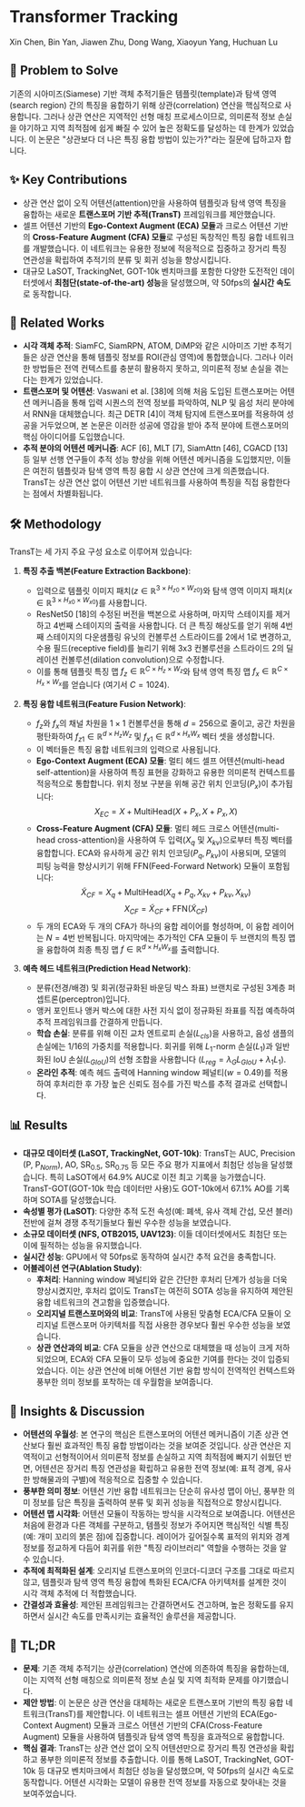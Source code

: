 # Transformer Tracking

Xin Chen, Bin Yan, Jiawen Zhu, Dong Wang, Xiaoyun Yang, Huchuan Lu

## 🧩 Problem to Solve

기존의 시아미즈(Siamese) 기반 객체 추적기들은 템플릿(template)과 탐색 영역(search region) 간의 특징을 융합하기 위해 상관(correlation) 연산을 핵심적으로 사용합니다. 그러나 상관 연산은 지역적인 선형 매칭 프로세스이므로, 의미론적 정보 손실을 야기하고 지역 최적점에 쉽게 빠질 수 있어 높은 정확도를 달성하는 데 한계가 있었습니다. 이 논문은 "상관보다 더 나은 특징 융합 방법이 있는가?"라는 질문에 답하고자 합니다.

## ✨ Key Contributions

- 상관 연산 없이 오직 어텐션(attention)만을 사용하여 템플릿과 탐색 영역 특징을 융합하는 새로운 **트랜스포머 기반 추적(TransT)** 프레임워크를 제안했습니다.
- 셀프 어텐션 기반의 **Ego-Context Augment (ECA) 모듈**과 크로스 어텐션 기반의 **Cross-Feature Augment (CFA) 모듈**로 구성된 독창적인 특징 융합 네트워크를 개발했습니다. 이 네트워크는 유용한 정보에 적응적으로 집중하고 장거리 특징 연관성을 확립하여 추적기의 분류 및 회귀 성능을 향상시킵니다.
- 대규모 LaSOT, TrackingNet, GOT-10k 벤치마크를 포함한 다양한 도전적인 데이터셋에서 **최첨단(state-of-the-art) 성능**을 달성했으며, 약 50fps의 **실시간 속도**로 동작합니다.

## 📎 Related Works

- **시각 객체 추적**: SiamFC, SiamRPN, ATOM, DiMP와 같은 시아미즈 기반 추적기들은 상관 연산을 통해 템플릿 정보를 ROI(관심 영역)에 통합했습니다. 그러나 이러한 방법들은 전역 컨텍스트를 충분히 활용하지 못하고, 의미론적 정보 손실을 겪는다는 한계가 있었습니다.
- **트랜스포머 및 어텐션**: Vaswani et al. [38]에 의해 처음 도입된 트랜스포머는 어텐션 메커니즘을 통해 입력 시퀀스의 전역 정보를 파악하여, NLP 및 음성 처리 분야에서 RNN을 대체했습니다. 최근 DETR [4]이 객체 탐지에 트랜스포머를 적용하여 성공을 거두었으며, 본 논문은 이러한 성공에 영감을 받아 추적 분야에 트랜스포머의 핵심 아이디어를 도입했습니다.
- **추적 분야의 어텐션 메커니즘**: ACF [6], MLT [7], SiamAttn [46], CGACD [13] 등 일부 선행 연구들이 추적 성능 향상을 위해 어텐션 메커니즘을 도입했지만, 이들은 여전히 템플릿과 탐색 영역 특징 융합 시 상관 연산에 크게 의존했습니다. TransT는 상관 연산 없이 어텐션 기반 네트워크를 사용하여 특징을 직접 융합한다는 점에서 차별화됩니다.

## 🛠️ Methodology

TransT는 세 가지 주요 구성 요소로 이루어져 있습니다:

1. **특징 추출 백본(Feature Extraction Backbone)**:

   - 입력으로 템플릿 이미지 패치($z \in \mathbb{R}^{3 \times H_{z0} \times W_{z0}}$)와 탐색 영역 이미지 패치($x \in \mathbb{R}^{3 \times H_{x0} \times W_{x0}}$)를 사용합니다.
   - ResNet50 [18]의 수정된 버전을 백본으로 사용하며, 마지막 스테이지를 제거하고 4번째 스테이지의 출력을 사용합니다. 더 큰 특징 해상도를 얻기 위해 4번째 스테이지의 다운샘플링 유닛의 컨볼루션 스트라이드를 2에서 1로 변경하고, 수용 필드(receptive field)를 늘리기 위해 3x3 컨볼루션을 스트라이드 2의 딜레이션 컨볼루션(dilation convolution)으로 수정합니다.
   - 이를 통해 템플릿 특징 맵 $f_z \in \mathbb{R}^{C \times H_z \times W_z}$와 탐색 영역 특징 맵 $f_x \in \mathbb{R}^{C \times H_x \times W_x}$를 얻습니다 (여기서 $C=1024$).

2. **특징 융합 네트워크(Feature Fusion Network)**:

   - $f_z$와 $f_x$의 채널 차원을 $1 \times 1$ 컨볼루션을 통해 $d=256$으로 줄이고, 공간 차원을 평탄화하여 $f_{z1} \in \mathbb{R}^{d \times H_z W_z}$ 및 $f_{x1} \in \mathbb{R}^{d \times H_x W_x}$ 벡터 셋을 생성합니다.
   - 이 벡터들은 특징 융합 네트워크의 입력으로 사용됩니다.
   - **Ego-Context Augment (ECA) 모듈**: 멀티 헤드 셀프 어텐션(multi-head self-attention)을 사용하여 특징 표현을 강화하고 유용한 의미론적 컨텍스트를 적응적으로 통합합니다. 위치 정보 구분을 위해 공간 위치 인코딩($P_x$)이 추가됩니다:
     $$X_{EC} = X + \text{MultiHead}(X+P_x, X+P_x, X)$$
   - **Cross-Feature Augment (CFA) 모듈**: 멀티 헤드 크로스 어텐션(multi-head cross-attention)을 사용하여 두 입력($X_q$ 및 $X_{kv}$)으로부터 특징 벡터를 융합합니다. ECA와 유사하게 공간 위치 인코딩($P_q, P_{kv}$)이 사용되며, 모델의 피팅 능력을 향상시키기 위해 FFN(Feed-Forward Network) 모듈이 포함됩니다:
     $$\tilde{X}_{CF} = X_q + \text{MultiHead} (X_q+P_q, X_{kv}+P_{kv}, X_{kv})$$
     $$X_{CF} = \tilde{X}_{CF} + \text{FFN}(\tilde{X}_{CF})$$
   - 두 개의 ECA와 두 개의 CFA가 하나의 융합 레이어를 형성하며, 이 융합 레이어는 $N=4$번 반복됩니다. 마지막에는 추가적인 CFA 모듈이 두 브랜치의 특징 맵을 융합하여 최종 특징 맵 $f \in \mathbb{R}^{d \times H_x W_x}$를 출력합니다.

3. **예측 헤드 네트워크(Prediction Head Network)**:
   - 분류(전경/배경) 및 회귀(정규화된 바운딩 박스 좌표) 브랜치로 구성된 3계층 퍼셉트론(perceptron)입니다.
   - 앵커 포인트나 앵커 박스에 대한 사전 지식 없이 정규화된 좌표를 직접 예측하여 추적 프레임워크를 간결하게 만듭니다.
   - **학습 손실**: 분류를 위해 이진 교차 엔트로피 손실($L_{cls}$)을 사용하고, 음성 샘플의 손실에는 1/16의 가중치를 적용합니다. 회귀를 위해 $L_1$-norm 손실($L_1$)과 일반화된 IoU 손실($L_{GIoU}$)의 선형 조합을 사용합니다 ($L_{reg} = \lambda_G L_{GIoU} + \lambda_1 L_1$).
   - **온라인 추적**: 예측 헤드 출력에 Hanning window 페널티($w=0.49$)를 적용하여 후처리한 후 가장 높은 신뢰도 점수를 가진 박스를 추적 결과로 선택합니다.

## 📊 Results

- **대규모 데이터셋 (LaSOT, TrackingNet, GOT-10k)**: TransT는 AUC, Precision (P, P$_{Norm}$), AO, SR$_{0.5}$, SR$_{0.75}$ 등 모든 주요 평가 지표에서 최첨단 성능을 달성했습니다. 특히 LaSOT에서 64.9% AUC로 이전 최고 기록을 능가했습니다. TransT-GOT(GOT-10k 학습 데이터만 사용)도 GOT-10k에서 67.1% AO를 기록하며 SOTA를 달성했습니다.
- **속성별 평가 (LaSOT)**: 다양한 추적 도전 속성(예: 폐색, 유사 객체 간섭, 모션 블러) 전반에 걸쳐 경쟁 추적기들보다 훨씬 우수한 성능을 보였습니다.
- **소규모 데이터셋 (NFS, OTB2015, UAV123)**: 이들 데이터셋에서도 최첨단 또는 이에 필적하는 성능을 유지했습니다.
- **실시간 성능**: GPU에서 약 50fps로 동작하여 실시간 추적 요건을 충족합니다.
- **어블레이션 연구(Ablation Study)**:
  - **후처리**: Hanning window 페널티와 같은 간단한 후처리 단계가 성능을 더욱 향상시켰지만, 후처리 없이도 TransT는 여전히 SOTA 성능을 유지하여 제안된 융합 네트워크의 견고함을 입증했습니다.
  - **오리지널 트랜스포머와의 비교**: TransT에 사용된 맞춤형 ECA/CFA 모듈이 오리지널 트랜스포머 아키텍처를 직접 사용한 경우보다 훨씬 우수한 성능을 보였습니다.
  - **상관 연산과의 비교**: CFA 모듈을 상관 연산으로 대체했을 때 성능이 크게 저하되었으며, ECA와 CFA 모듈이 모두 성능에 중요한 기여를 한다는 것이 입증되었습니다. 이는 상관 연산에 비해 어텐션 기반 융합 방식이 전역적인 컨텍스트와 풍부한 의미 정보를 포착하는 데 우월함을 보여줍니다.

## 🧠 Insights & Discussion

- **어텐션의 우월성**: 본 연구의 핵심은 트랜스포머의 어텐션 메커니즘이 기존 상관 연산보다 훨씬 효과적인 특징 융합 방법이라는 것을 보여준 것입니다. 상관 연산은 지역적이고 선형적이어서 의미론적 정보를 손실하고 지역 최적점에 빠지기 쉬웠던 반면, 어텐션은 장거리 특징 연관성을 확립하고 유용한 전역 정보(예: 표적 경계, 유사한 방해물과의 구별)에 적응적으로 집중할 수 있습니다.
- **풍부한 의미 정보**: 어텐션 기반 융합 네트워크는 단순히 유사성 맵이 아닌, 풍부한 의미 정보를 담은 특징을 출력하여 분류 및 회귀 성능을 직접적으로 향상시킵니다.
- **어텐션 맵 시각화**: 어텐션 모듈이 작동하는 방식을 시각적으로 보여줍니다. 어텐션은 처음에 환경과 다른 객체를 구분하고, 템플릿 정보가 주어지면 핵심적인 식별 특징(예: 개미 꼬리의 붉은 점)에 집중합니다. 레이어가 깊어질수록 표적의 위치와 경계 정보를 정교하게 다듬어 회귀를 위한 "특징 라이브러리" 역할을 수행하는 것을 알 수 있습니다.
- **추적에 최적화된 설계**: 오리지널 트랜스포머의 인코더-디코더 구조를 그대로 따르지 않고, 템플릿과 탐색 영역 특징 융합에 특화된 ECA/CFA 아키텍처를 설계한 것이 시각 객체 추적에 더 적합했습니다.
- **간결성과 효율성**: 제안된 프레임워크는 간결하면서도 견고하며, 높은 정확도를 유지하면서 실시간 속도를 만족시키는 효율적인 솔루션을 제공합니다.

## 📌 TL;DR

- **문제**: 기존 객체 추적기는 상관(correlation) 연산에 의존하여 특징을 융합하는데, 이는 지역적 선형 매칭으로 의미론적 정보 손실 및 지역 최적화 문제를 야기했습니다.
- **제안 방법**: 이 논문은 상관 연산을 대체하는 새로운 트랜스포머 기반의 특징 융합 네트워크(TransT)를 제안합니다. 이 네트워크는 셀프 어텐션 기반의 ECA(Ego-Context Augment) 모듈과 크로스 어텐션 기반의 CFA(Cross-Feature Augment) 모듈을 사용하여 템플릿과 탐색 영역 특징을 효과적으로 융합합니다.
- **핵심 결과**: TransT는 상관 연산 없이 오직 어텐션만으로 장거리 특징 연관성을 확립하고 풍부한 의미론적 정보를 추출합니다. 이를 통해 LaSOT, TrackingNet, GOT-10k 등 대규모 벤치마크에서 최첨단 성능을 달성했으며, 약 50fps의 실시간 속도로 동작합니다. 어텐션 시각화는 모델이 유용한 전역 정보를 자동으로 찾아내는 것을 보여주었습니다.
